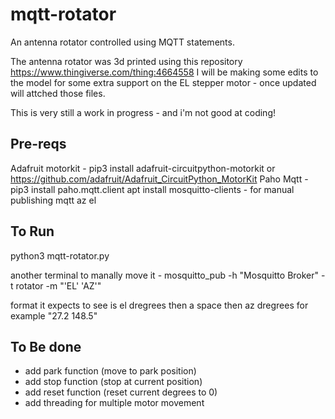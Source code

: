 # mqtt-rotator
An antenna rotator controlled using MQTT statements. 

The antenna rotator was 3d printed using this repository https://www.thingiverse.com/thing:4664558
I will be making some edits to the model for some extra support on the EL stepper motor - once updated will attched those files. 

This is very still a work in progress - and i'm not good at coding! 

## Pre-reqs

Adafruit motorkit - pip3 install adafruit-circuitpython-motorkit or https://github.com/adafruit/Adafruit_CircuitPython_MotorKit
Paho Mqtt - pip3 install paho.mqtt.client
apt install mosquitto-clients - for manual publishing mqtt az el



## To Run 

python3 mqtt-rotator.py

another terminal to manally move it - mosquitto_pub -h "Mosquitto Broker" -t rotator -m "'EL' 'AZ'"

format it expects to see is el dregrees then a space then az dregrees for example "27.2 148.5"


## To Be done

+ add park function (move to park position)
+ add stop function (stop at current position)
+ add reset function (reset current degrees to 0) 
+ add threading for multiple motor movement 
